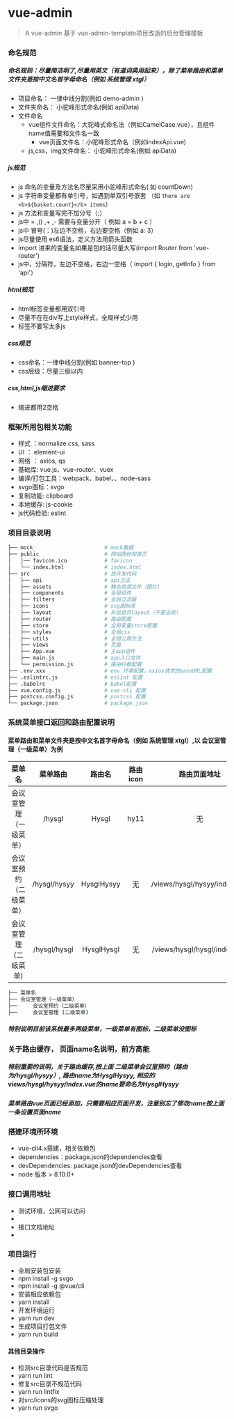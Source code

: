 # vue-admin
> A vue-admin
基于 vue-admin-template项目改造的后台管理模板

### 命名规范
##### 命名规则：尽量简洁明了,尽量用英文（有道词典用起来），除了菜单路由和菜单文件夹是按中文名首字母命名（例如 系统管理 xtgl）
- 项目命名： 一律中线分割(例如 demo-admin )
- 文件夹命名： 小驼峰形式命名(例如 apiData)
- 文件命名
  - vue组件文件命名：大驼峰式命名法（例如CamelCase.vue），且组件name值需要和文件名一致
	- vue页面文件名：小驼峰形式命名（例如indexApi.vue)
  - js,css，img文件命名： 小驼峰形式命名(例如 apiData)

##### js规范
- js 命名的变量及方法名尽量采用小驼峰形式命名( 如 countDown)
- js 字符串变量都有单引号，如遇到单双引号嵌套
（如 `There are <b>${basket.count}</b> items`）
- js 方法和变量写完不加分号（;）
- js中 = ,() ,+ ,- 需要与变量分开（ 例如  a = b + c ）
- js中 冒号(：)左边不空格，右边要空格（例如 a: 3）
- js尽量使用 es6语法，定义方法用箭头函数
- import 进来的变量名如果是包的话尽量大写(import Router from 'vue-router')
- js中，分隔符，左边不空格，右边一空格（ import { login, getInfo } from 'api'）

##### html规范
- html标签变量都用双引号
- 尽量不在在div写上style样式，全局样式少用
- 标签不要写太多js

##### css规范
- css命名：一律中线分割(例如 banner-top )
- css层级：尽量三级以内

##### css,html,js缩进要求
- 缩进都用2空格


### 框架所用包相关功能
- 样式 ：normalize.css, sass
- UI ： element-ui 
- 网络 ： axios, qs
- 基础库: vue.js、vue-router、vuex
- 编译/打包工具：webpack、babel、、node-sass
- svgo图标：svgo
- 复制功能: clipboard
- 本地缓存: js-cookie
- js代码检验: eslint

### 项目目录说明

```bash
├── mock                       # mock数据
├── public                     # 网站图标和首页
│   │── favicon.ico            # favicon
│   └── index.html             # index.html
├── src                        # 放开发代码
│   ├── api                    # api方法
│   ├── assets                 # 静态资源文件（图片）
│   ├── components             # 全局组件
│   ├── filters                # 全局过滤器
│   ├── icons                  # svg图标库
│   ├── layout                 # 系统首页layout（不要去改）
│   ├── router                 # 路由配置
│   ├── store                  # 全局变量store配置
│   ├── styles                 # 全局css
│   ├── utils                  # 全局公用方法
│   ├── views                  # 页面
│   ├── App.vue                # 主app组件
│   ├── main.js                # app入口文件
│   └── permission.js          # 路由拦截配置
├── .env.xxx                   # env 环境配置，axios请求的baseURL配置
├── .eslintrc.js               # eslint 配置
├── .babelrc                   # babel配置
├── vue.config.js              # vue-cli 配置
├── postcss.config.js          # postcss 配置
└── package.json               # package.json 
```

###  系统菜单接口返回和路由配置说明
#### 菜单路由和菜单文件夹是按中文名首字母命名（例如 系统管理 xtgl）,以 会议室管理（一级菜单）为例
| 菜单名                 | 菜单路由                 |  路由名                | 路由icon              | 路由页面地址                 |
| :------------------:  | :------------------:    | :------------------:  | :------------------: | :------------------:       |
| 会议室管理（一级菜单）    | /hysgl                  | Hysgl	                | hy11                 | 无                         |   
| 会议室预约（二级菜单）    | /hysgl/hysyy            | HysglHysyy            | 无               |  /views/hysgl/hysyy/index.vue  |
| 会议室管理 (二级菜单)    |  /hysgl/hysgl           | HysglHysgl            | 无                 | /views/hysgl/hysgl/index.vue  |
```bash
├── 菜单名   			
├── 会议室管理（一级菜单）      
├── 	会议室预约（二级菜单）     
├── 	会议室管理 (二级菜单)     
```
##### 特别说明目前该系统最多两级菜单，一级菜单有图标，二级菜单没图标
### 关于路由缓存， 页面name名说明，前方高能
##### 特别重要的说明，关于路由缓存,按上面 二级菜单会议室预约（路由为/hysgl/hysyy）, 路由name为HysglHysyy, 相应的views/hysgl/hysyy/index.vue的name要命名为HysglHysyy
#####  菜单路由vue页面已经添加，只需要相应页面开发，注意别忘了修改name按上面一条设置页面name

### 搭建环境所环境
- vue-cli4.x搭建，相关依赖包
- dependencies：package.json的dependencies查看
- devDependencies: package.json的devDependencies查看
- node 版本 > 8.10.0+

### 接口调用地址
- 测试环境，公网可以访问
- 
- 接口文档地址
- 

### 项目运行
- 全局安装包安装
- npm install -g svgo
- npm install -g @vue/cli
- 安装相应依赖包
- yarn install
- 开发环境运行
- yarn run dev
- 生成项目打包文件
- yarn run build

#### 其他目录操作
- 检测src目录代码是否规范
- yarn run lint
- 修复src目录不规范代码
- yarn run lintfix
- 对src/icons的svg图标压缩处理
- yarn run svgo
